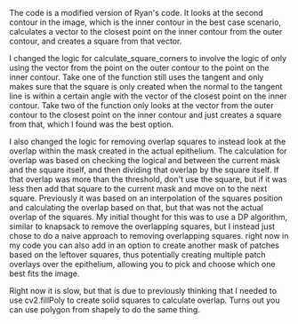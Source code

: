 The code is a modified version of Ryan's code. It looks at the second contour in the image, which is the inner contour in the best case scenario, calculates a vector to the closest point on the inner contour from the outer contour, and creates a square from that vector.

I changed the logic for calculate_square_corners to involve the logic of only using the vector from the point on the outer contour to the point on the inner contour. Take one of the function still uses the tangent and only makes sure that the square is only created when the normal to the tangent line is within a certain angle with the vector of the closest point on the inner contour. Take two of the function only looks at the vector from the outer contour to the closest point on the inner contour and just creates a square from that, which I found was the best option.

I also changed the logic for removing overlap squares to instead look at the overlap within the mask created in the actual epithelium. The calculation for overlap was based on checking the logical and between the current mask and the square itself, and then dividing that overlap by the square itself. If that overlap was more than the threshold, don't use the square, but if it was less then add that square to the current mask and move on to the next square. Previously it was based on an interpolation of the squares position and calculating the overlap based on that, but that was not the actual overlap of the squares. My initial thought for this was to use a DP algorithm, similar to knapsack to remove the overlapping squares, but I instead just chose to do a naive approach to removing overlapping squares. right now in my code you can also add in an option to create another mask of patches based on the leftover squares, thus potentially creating multiple patch overlays over the epithelium, allowing you to pick and choose which one best fits the image.

Right now it is slow, but that is due to previously thinking that I needed to use cv2.fillPoly to create solid squares to calculate overlap. Turns out you can use polygon from shapely to do the same thing.
